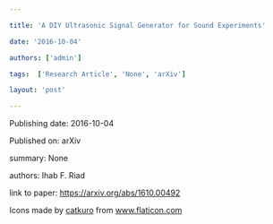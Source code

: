 ---
title: 'A DIY Ultrasonic Signal Generator for Sound Experiments'
date: '2016-10-04'
authors: ['admin']
tags:  ['Research Article', 'None', 'arXiv']
layout: 'post'
---
Publishing date: 2016-10-04

Published on: arXiv

summary: None

authors: Ihab F. Riad

link to paper: https://arxiv.org/abs/1610.00492

Icons made by <a href="https://www.flaticon.com/free-icon/bookshelves_3576884" title="catkuro">catkuro</a> from <a href="https://www.flaticon.com/" title="Flaticon"> www.flaticon.com</a>